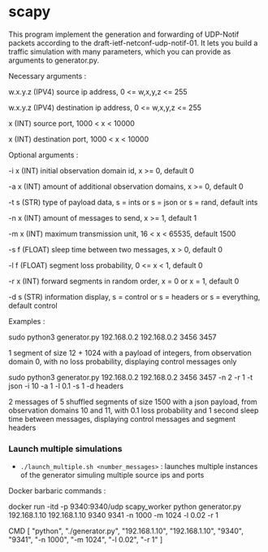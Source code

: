# scapy

This program implement the generation and forwarding of UDP-Notif packets according to the draft-ietf-netconf-udp-notif-01. It lets you build a traffic simulation with many parameters, which you can provide as arguments to generator.py.

Necessary arguments :

w.x.y.z (IPV4) source ip address, 0 <= w,x,y,z <= 255

w.x.y.z (IPV4) destination ip address, 0 <= w,x,y,z <= 255

x (INT) source port, 1000 < x < 10000

x (INT) destination port, 1000 < x < 10000


Optional arguments :

-i x (INT) initial observation domain id, x >= 0, default 0

-a x (INT) amount of additional observation domains, x >= 0, default 0

-t s (STR) type of payload data, s = ints or s = json or s = rand, default ints

-n x (INT) amount of messages to send, x >= 1, default 1

-m x (INT) maximum transmission unit, 16 < x < 65535, default 1500

-s f (FLOAT) sleep time between two messages, x > 0, default 0

-l f (FLOAT) segment loss probability, 0 <= x < 1, default 0

-r x (INT) forward segments in random order, x = 0 or x = 1, default 0

-d s (STR) information display, s = control or s = headers or s = everything, default control

Examples :

sudo python3 generator.py 192.168.0.2 192.168.0.2 3456 3457

1 segment of size 12 + 1024 with a payload of integers, from observation domain 0, with no loss probability, displaying control messages only

sudo python3 generator.py 192.168.0.2 192.168.0.2 3456 3457 -n 2 -r 1 -t json -i 10 -a 1 -l 0.1 -s 1 -d headers

2 messages of 5 shuffled segments of size 1500 with a json payload, from observation domains 10 and 11, with 0.1 loss probability and 1 second sleep time between messages, displaying control messages and segment headers

### Launch multiple simulations
- `./launch_multiple.sh <number_messages>` : launches multiple instances of the generator simuling multiple source ips and ports

Docker barbaric commands :

docker run -itd -p 9340:9340/udp scapy_worker python generator.py 192.168.1.10 192.168.1.10 9340 9341 -n 1000 -m 1024 -l 0.02 -r 1

CMD [ "python", "./generator.py", "192.168.1.10", "192.168.1.10", "9340", "9341", "-n 1000", "-m 1024", "-l 0.02", "-r 1" ]
